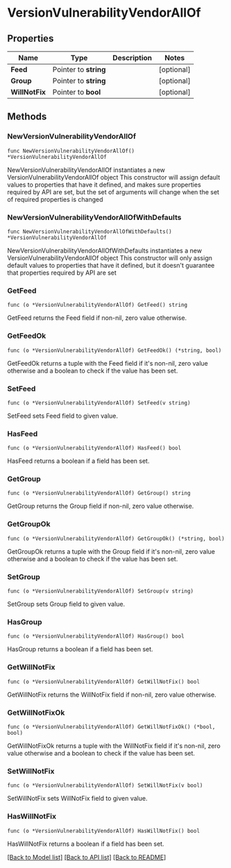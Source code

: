 # VersionVulnerabilityVendorAllOf

## Properties

Name | Type | Description | Notes
------------ | ------------- | ------------- | -------------
**Feed** | Pointer to **string** |  | [optional] 
**Group** | Pointer to **string** |  | [optional] 
**WillNotFix** | Pointer to **bool** |  | [optional] 

## Methods

### NewVersionVulnerabilityVendorAllOf

`func NewVersionVulnerabilityVendorAllOf() *VersionVulnerabilityVendorAllOf`

NewVersionVulnerabilityVendorAllOf instantiates a new VersionVulnerabilityVendorAllOf object
This constructor will assign default values to properties that have it defined,
and makes sure properties required by API are set, but the set of arguments
will change when the set of required properties is changed

### NewVersionVulnerabilityVendorAllOfWithDefaults

`func NewVersionVulnerabilityVendorAllOfWithDefaults() *VersionVulnerabilityVendorAllOf`

NewVersionVulnerabilityVendorAllOfWithDefaults instantiates a new VersionVulnerabilityVendorAllOf object
This constructor will only assign default values to properties that have it defined,
but it doesn't guarantee that properties required by API are set

### GetFeed

`func (o *VersionVulnerabilityVendorAllOf) GetFeed() string`

GetFeed returns the Feed field if non-nil, zero value otherwise.

### GetFeedOk

`func (o *VersionVulnerabilityVendorAllOf) GetFeedOk() (*string, bool)`

GetFeedOk returns a tuple with the Feed field if it's non-nil, zero value otherwise
and a boolean to check if the value has been set.

### SetFeed

`func (o *VersionVulnerabilityVendorAllOf) SetFeed(v string)`

SetFeed sets Feed field to given value.

### HasFeed

`func (o *VersionVulnerabilityVendorAllOf) HasFeed() bool`

HasFeed returns a boolean if a field has been set.

### GetGroup

`func (o *VersionVulnerabilityVendorAllOf) GetGroup() string`

GetGroup returns the Group field if non-nil, zero value otherwise.

### GetGroupOk

`func (o *VersionVulnerabilityVendorAllOf) GetGroupOk() (*string, bool)`

GetGroupOk returns a tuple with the Group field if it's non-nil, zero value otherwise
and a boolean to check if the value has been set.

### SetGroup

`func (o *VersionVulnerabilityVendorAllOf) SetGroup(v string)`

SetGroup sets Group field to given value.

### HasGroup

`func (o *VersionVulnerabilityVendorAllOf) HasGroup() bool`

HasGroup returns a boolean if a field has been set.

### GetWillNotFix

`func (o *VersionVulnerabilityVendorAllOf) GetWillNotFix() bool`

GetWillNotFix returns the WillNotFix field if non-nil, zero value otherwise.

### GetWillNotFixOk

`func (o *VersionVulnerabilityVendorAllOf) GetWillNotFixOk() (*bool, bool)`

GetWillNotFixOk returns a tuple with the WillNotFix field if it's non-nil, zero value otherwise
and a boolean to check if the value has been set.

### SetWillNotFix

`func (o *VersionVulnerabilityVendorAllOf) SetWillNotFix(v bool)`

SetWillNotFix sets WillNotFix field to given value.

### HasWillNotFix

`func (o *VersionVulnerabilityVendorAllOf) HasWillNotFix() bool`

HasWillNotFix returns a boolean if a field has been set.


[[Back to Model list]](../README.md#documentation-for-models) [[Back to API list]](../README.md#documentation-for-api-endpoints) [[Back to README]](../README.md)


